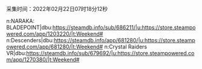 采集时间：2022年02月22日07时18分12秒

n:NARAKA: BLADEPOINT|dbu:https://steamdb.info/sub/686211/|u:https://store.steampowered.com/app/1203220/|t:Weekend#
n:Descenders|dbu:https://steamdb.info/app/681280/|u:https://store.steampowered.com/app/681280/|t:Weekend#
n:Crystal Raiders VR|dbu:https://steamdb.info/sub/679692/|u:https://store.steampowered.com/app/1270380/|t:Weekend#
